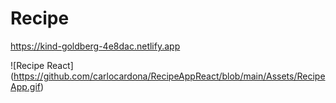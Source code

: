 # Recipe

https://kind-goldberg-4e8dac.netlify.app

![Recipe React] (https://github.com/carlocardona/RecipeAppReact/blob/main/Assets/RecipeApp.gif)
